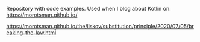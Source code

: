 Repository with code examples. Used when I blog about Kotlin on: https://morotsman.github.io/

https://morotsman.github.io/the/liskov/substitution/principle/2020/07/05/breaking-the-law.html
